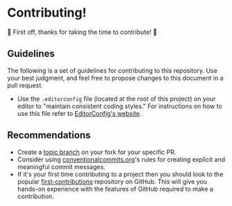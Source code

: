 # Contributing!

🎉 First off, thanks for taking the time to contribute! 🎉

## Guidelines

The following is a set of guidelines for contributing to this repository. Use your best judgment, and feel free to propose
changes to this document in a pull request.

- Use the `.editorconfig` file (located at the root of this project) on your editor to "maintain consistent coding
  styles." For instructions on how to use this file refer to [EditorConfig's website](https://editorconfig.org/).

## Recommendations

- Create a [topic branch](https://git-scm.com/book/en/v2/Git-Branching-Branching-Workflows#_topic_branch) on your fork for your
  specific PR. 
- Consider using [conventionalcommits.org](https://www.conventionalcommits.org/en/v1.0.0/)'s rules for creating explicit
  and meaningful commit messages.
- If it's your first time contributing to a project then you should look to the
  popular [first-contributions](https://github.com/firstcontributions/first-contributions) repository on GitHub. This
  will give you hands-on experience with the features of GitHub required to make a contribution.
